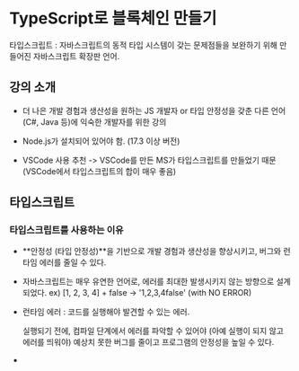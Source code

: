 # TypeScript로 블록체인 만들기

타입스크립트 : 자바스크립트의 동적 타입 시스템이 갖는 문제점들을
보완하기 위해 만들어진 자바스크립트 확장판 언어.

## 강의 소개

- 더 나은 개발 경험과 생산성을 원하는 JS 개발자
  or 타입 안정성을 갖춘 다른 언어(C#, Java 등)에 익숙한 개발자를 위한 강의

- Node.js가 설치되어 있어야 함. (17.3 이상 버전)

- VSCode 사용 추천 -> VSCode를 만든 MS가 타입스크립트를 만들었기 때문
  (VSCode에서 타입스크립트의 합이 매우 좋음)

## 타입스크립트

### 타입스크립트를 사용하는 이유

- **안정성 (타입 안정성)**을 기반으로
  개발 경험과 생산성을 향상시키고,
  버그와 런타임 에러를 줄일 수 있다.

- 자바스크립트는 매우 유연한 언어로,
  에러를 최대한 발생시키지 않는 방향으로 설계 되었다.
  ex) [1, 2, 3, 4] + false -> '1,2,3,4false' (with NO ERROR)

- 런타임 에러 : 코드를 실행해야 발견할 수 있는 에러.

  실행되기 전에, 컴파일 단계에서 에러를 파악할 수 있어야
  (아예 실행이 되지 않고 에러를 띄워야)
  예상치 못한 버그를 줄이고 프로그램의 안정성을 높일 수 있다.

-
